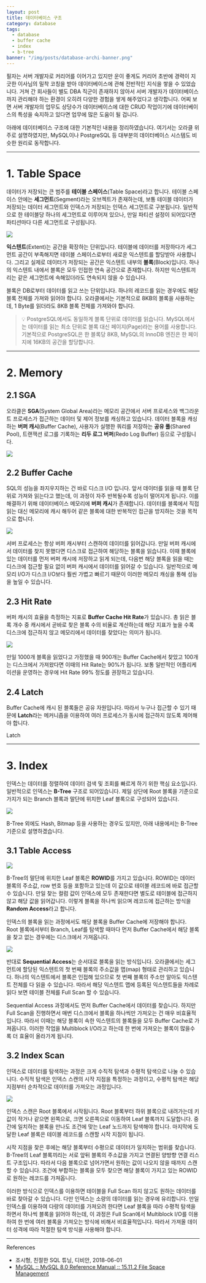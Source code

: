 ```yaml
---
layout: post
title: 데이터베이스 구조
category: database
tags:
  - database
  - buffer cache
  - index
  - b-tree
banner: "/img/posts/database-archi-banner.png"
---
```


필자는 서버 개발자로 커리어를 이어가고 있지만 운이 좋게도 커리어 초반에 경력이 지긋한 이사님의 밀착 코칭을 받아 데이터베이스에 관해 전반적인 지식을 쌓을 수 있었습니다.
거쳐 간 회사들이 별도 DBA 직군이 존재하지 않아서 서버 개발자가 데이터베이스까지 관리해야 하는 환경이 오히려 다양한 경험을 쌓게 해주었다고 생각합니다.
어찌 보면 서버 개발자의 업무도 상당수가 데이터베이스에 대한 CRUD 작업이기에 데이터베이스의 특성을 숙지하고 있다면 업무에 많은 도움이 될 겁니다.

아래에 데이터베이스 구조에 대한 기본적인 내용을 정리하였습니다.
여기서는 오라클 위주로 설명하였지만, MySQL이나 PostgreSQL 등 대부분의 데이터베이스 시스템도 비슷한 원리로 동작합니다.

---

# 1. Table Space

데이터가 저장되는 큰 범주를 **테이블 스페이스**(Table Space)라고 합니다.
테이블 스페이스 안에는 **세그먼트**(Segment)라는 오브젝트가 존재하는데, 보통 테이블 데이터가 저장되는 데이터 세그먼트와 인덱스가 저장되는 인덱스 세그먼트로 구분됩니다.
일반적으로 한 테이블당 하나의 세그먼트로 이루어져 있으나, 만일 파티션 설정이 되어있다면 파티션마다 다른 세그먼트로 구성됩니다.

<img src="/img/posts/database-archi-table-space.png" style="max-width:720px"/>

**익스텐트**(Extent)는 공간을 확장하는 단위입니다.
테이블에 데이터를 저장하다가 세그먼트 공간이 부족해지면 테이블 스페이스로부터 새로운 익스텐트를 할당받아 사용합니다.
그리고 실제로 데이터가 저장되는 공간은 익스텐트 내부의 **블록**(Block)입니다.
하나의 익스텐트 내에서 블록은 모두 인접한 연속 공간으로 존재합니다.
하지만 익스텐트끼리는 같은 세그먼트에 속해있더라도 연속되지 않을 수 있습니다.

블록은 DB로부터 데이터를 읽고 쓰는 단위입니다.
하나의 레코드를 읽는 경우에도 해당 블록 전체를 가져와 읽어야 합니다.
오라클에서는 기본적으로 8KB의 블록을 사용하는데, 1 Byte를 읽더라도 8KB 블록 전체를 가져와야 합니다.

> 💡 PostgreSQL에서도 동일하게 블록 단위로 데이터를 읽습니다.
> MySQL에서는 데이터를 읽는 최소 단위로 블록 대신 페이지(Page)라는 용어를 사용합니다.
기본적으로 PostgreSQL은 한 블록당 8KB, MySQL의 InnoDB 엔진은 한 페이지에 16KB의 공간을 할당합니다.

---

# 2. Memory

## 2.1 SGA

오라클은 **SGA**(System Global Area)라는 메모리 공간에서 서버 프로세스와 백그라운트 프로세스가 접근하는 데이터 및 제어 정보를 캐싱하고 있습니다.
데이터 블록을 캐싱하는 **버퍼 캐시**(Buffer Cache), 사용자가 실행한 쿼리를 저장하는 **공유 풀**(Shared Pool), 트랜잭션 로그를 기록하는 **리두 로그 버퍼**(Redo Log Buffer) 등으로 구성됩니다.

<img src="/img/posts/database-archi-sga.png" style="max-width:480px"/>

## 2.2 Buffer Cache

SQL의 성능을 좌지우지하는 건 바로 디스크 I/O 입니다.
앞서 데이터를 읽을 때 블록 단위로 가져와 읽는다고 했는데, 이 과정이 자주 반복될수록 성능이 떨어지게 됩니다.
이를 해결하기 위해 데이터베이스 메모리에 **버퍼 캐시**가 존재합니다.
데이터를 블록에서 직접 읽는 대신 메모리에 캐시 해두어 같은 블록에 대한 반복적인 접근을 방지하는 것을 목적으로 합니다.

<img src="/img/posts/database-archi-buffer-cache.png" style="max-width:720px"/>

서버 프로세스는 항상 버퍼 캐시부터 스캔하여 데이터를 읽어갑니다.
만일 버퍼 캐시에서 데이터를 찾지 못했다면 디스크로 접근하여 해당하는 블록을 읽습니다.
이때 블록에 있는 데이터를 먼저 버퍼 캐시에 저장하고 읽게 되는데, 다음번 해당 블록을 읽을 때는 디스크에 접근할 필요 없이 버퍼 캐시에서 데이터를 읽어갈 수 있습니다.
일반적으로 메모리 I/O가 디스크 I/O보다 훨씬 가볍고 빠르기 때문이 이러한 메모리 캐싱을 통해 성능을 높일 수 있습니다.

## 2.3 Hit Rate

버퍼 캐시의 효율을 측정하는 지표로 **Buffer Cache Hit Rate**가 있습니다.
총 읽은 블록 개수 중 캐시에서 곧바로 찾은 블록 수의 비율로 계산하는데 해당 지표가 높을 수록 디스크에 접근하지 않고 메모리에서 데이터를 찾았다는 의미가 됩니다.

<img src="/img/posts/database-archi-hit-rate.png" style="max-width:600px"/>

만일 1000개 블록을 읽었다고 가정했을 때 900개는 Buffer Cache에서 찾았고 100개는 디스크에서 가져왔다면 이때의 Hit Rate는 90%가 됩니다.
보통 일반적인 어플리케이션을 운영하는 경우에 Hit Rate 99% 정도를 권장하고 있습니다.

## 2.4 Latch

Buffer Cache에 캐시 된 블록들은 공유 자원입니다.
따라서 누구나 접근할 수 있기 때문에 **Latch**라는 메커니즘을 이용하여 여러 프로세스가 동시에 접근하지 않도록 제어해야 합니다.

Latch

---

# 3. Index

인덱스는 데이터를 정렬하여 데이터 검색 및 조회를 빠르게 하기 위한 핵심 요소입니다.
일반적으로 인덱스는 **B-Tree** 구조로 되어있습니다.
제일 상단에 Root 블록을 기준으로 가지가 되는 Branch 블록과 말단에 위치한 Leaf 블록으로 구성되어 있습니다.

<img src="/img/posts/database-archi-btree.png" style="max-width:600px"/>

B-Tree 외에도 Hash, Bitmap 등을 사용하는 경우도 있지만, 아래 내용에서는 B-Tree 기준으로 설명하겠습니다.

## 3.1 Table Access

<img src="/img/posts/database-archi-random-access.png" style="max-width:600px"/>

B-Tree의 말단에 위치한 Leaf 블록은 **ROWID**를 가지고 있습니다.
ROWID는 데이터 블록의 주소값, row 번호 등을 포함하고 있는데 이 값으로 테이블 레코드에 바로 접근할 수 있습니다.
만일 찾는 컬럼 값이 인덱스에 모두 존재한다면 별도로 테이블에 접근하지 않고 해당 값을 읽어갑니다.
이렇게 블록을 하나씩 읽으며 레코드에 접근하는 방식을 **Random Access**라고 합니다.

인덱스의 블록을 읽는 과정에서도 해당 블록을 Buffer Cache에 저장해야 합니다.
Root 블록에서부터 Branch, Leaf를 탐색할 때마다 먼저 Buffer Cache에서 해당 블록을 찾고 없는 경우에는 디스크에서 가져옵니다.

<img src="/img/posts/database-archi-sequantial-access.png" style="max-width:420px"/>

반대로 **Sequential Access**는 순서대로 블록을 읽는 방식입니다.
오라클에서는 세그먼트에 할당된 익스텐트의 첫 번째 블록의 주소값을 맵(map) 형태로 관리하고 있습니다.
하나의 익스텐트에서 블록은 인접해 있으므로 첫 번째 블록의 주소만 알아도 익스텐트 전체를 다 읽을 수 있습니다.
따라서 해당 익스텐트 맵에 등록된 익스텐트들을 차례로 읽다 보면 테이블 전체를 Full Scan 할 수 있습니다.

Sequential Access 과정에서도 먼저 Buffer Cache에서 데이터를 찾습니다.
하지만 Full Scan을 진행하면서 매번 디스크에서 블록을 하나씩만 가져오는 건 매우 비효율적입니다.
따라서 이때는 해당 블록이 속한 익스텐트의 블록들을 모두 Buffer Cache로 가져옵니다.
이러한 작업을 Multiblock I/O라고 하는데 한 번에 가져오는 블록이 많을수록 더 효율이 올라가게 됩니다.

## 3.2 Index Scan

인덱스로 데이터를 탐색하는 과정은 크게 수직적 탐색과 수평적 탐색으로 나눌 수 있습니다.
수직적 탐색은 인덱스 스캔의 시작 지점을 특정하는 과정이고, 수평적 탐색은 해당 지점부터 순차적으로 데이터를 가져오는 과정입니다.

<img src="/img/posts/database-archi-index-scan.png" style="max-width:600px"/>

인덱스 스캔은 Root 블록에서 시작됩니다.
Root 블록부터 하위 블록으로 내려가는데 키 값이 작거나 같으면 왼쪽으로, 크면 오른쪽으로 이동하여 Leaf 블록까지 도달합니다.
중간에 일치하는 블록을 만나도 조건에 맞는 Leaf 노드까지 탐색해야 합니다.
마지막에 도달한 Leaf 블록은 테이블 레코드를 스캔할 시작 지점이 됩니다.

시작 지점을 찾은 후에는 해당 블록부터 수평으로 데이터가 일치하는 범위를 찾습니다.
B-Tree의 Leaf 블록끼리는 서로 앞뒤 블록의 주소값을 가지고 연결된 양방향 연결 리스트 구조입니다.
따라서 다음 블록으로 넘어가면서 원하는 값이 나오지 않을 때까지 스캔할 수 있습니다.
조건에 부합하는 블록을 모두 찾으면 해당 블록이 가지고 있는 ROWID로 원하는 레코드를 가져옵니다.

이러한 방식으로 인덱스를 이용하면 테이블을 Full Scan 하지 않고도 원하는 데이터를 바로 찾아갈 수 있습니다.
다만 인덱스는 소량의 데이터를 읽는 경우에 유리합니다.
만일 인덱스를 이용하여 다량의 데이터를 가져오려 한다면 Leaf 블록을 따라 수평적 탐색을 하면서 하나씩 블록을 읽어야 하는데, 이 과정은 Full Scan에서 Multiblock I/O를 이용하여 한 번에 여러 블록을 가져오는 방식에 비해서 비효율적입니다.
따라서 가져올 데이터 성격에 따라 적절한 탐색 방식을 사용해야 합니다.

---

References

- 조시형, 친절한 SQL 튜닝, 디비안, 2018-06-01
- [MySQL :: MySQL 8.0 Reference Manual :: 15.11.2 File Space Management](https://dev.mysql.com/doc/refman/8.0/en/innodb-file-space.html)
